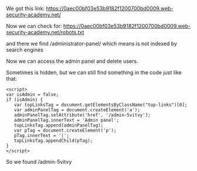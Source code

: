 
We got this link:
https://0aec00bf03e53b9182f1200700bd0009.web-security-academy.net/

Now we can check for:
https://0aec00bf03e53b9182f1200700bd0009.web-security-academy.net/robots.txt

and there we find /administrator-panel/ which means is not indexed by search engines

Now we can access the admin panel and delete users.

Sometimes is hidden, but we can still find something in the code just like that:

```
<script>
var isAdmin = false;
if (isAdmin) {
   var topLinksTag = document.getElementsByClassName("top-links")[0];
   var adminPanelTag = document.createElement('a');
   adminPanelTag.setAttribute('href', '/admin-5vitvy');
   adminPanelTag.innerText = 'Admin panel';
   topLinksTag.append(adminPanelTag);
   var pTag = document.createElement('p');
   pTag.innerText = '|';
   topLinksTag.appendChild(pTag);
}
</script>
```

So we found /admin-5vitvy
